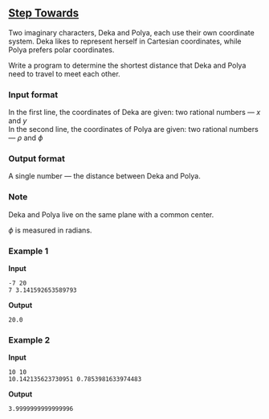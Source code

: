 ## [Step Towards](../../../solutions/6.1/61_e.py)

Two imaginary characters, Deka and Polya, each use their own coordinate system. Deka likes to represent herself in Cartesian coordinates, while Polya prefers polar coordinates.

Write a program to determine the shortest distance that Deka and Polya need to travel to meet each other.

### Input format

In the first line, the coordinates of Deka are given: two rational numbers — $x$ and $y$\
In the second line, the coordinates of Polya are given: two rational numbers — $ρ$ and $ϕ$

### Output format

A single number — the distance between Deka and Polya.

### Note

Deka and Polya live on the same plane with a common center.

$ϕ$ is measured in radians.

### Example 1

__Input__
```plaintext
-7 20
7 3.141592653589793
```

__Output__
```plaintext
20.0
```

### Example 2

__Input__
```plaintext
10 10
10.142135623730951 0.7853981633974483
```

__Output__
```plaintext
3.9999999999999996
```